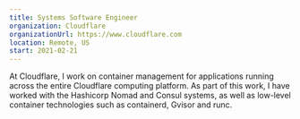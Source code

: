 ```yaml
---
title: Systems Software Engineer
organization: Cloudflare
organizationUrl: https://www.cloudflare.com
location: Remote, US
start: 2021-02-21
---
```


At Cloudflare, I work on container management for applications running across
the entire Cloudflare computing platform. As part of this work, I have worked
with the Hashicorp Nomad and Consul systems, as well as low-level container
technologies such as containerd, Gvisor and runc.
